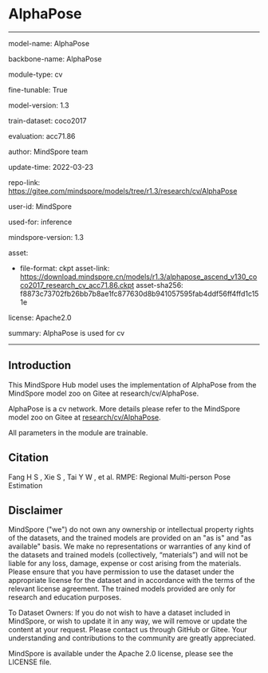 # AlphaPose

---

model-name: AlphaPose

backbone-name: AlphaPose

module-type: cv

fine-tunable: True

model-version: 1.3

train-dataset: coco2017

evaluation: acc71.86

author: MindSpore team

update-time: 2022-03-23

repo-link: <https://gitee.com/mindspore/models/tree/r1.3/research/cv/AlphaPose>

user-id: MindSpore

used-for: inference

mindspore-version: 1.3

asset:

-
    file-format: ckpt
    asset-link: <https://download.mindspore.cn/models/r1.3/alphapose_ascend_v130_coco2017_research_cv_acc71.86.ckpt>
    asset-sha256: f8873c73702fb26bb7b8ae1fc877630d8b941057595fab4ddf56ff4ffd1c151e

license: Apache2.0

summary: AlphaPose is used for cv

---

## Introduction

This MindSpore Hub model uses the implementation of AlphaPose from the MindSpore model zoo on Gitee at research/cv/AlphaPose.

AlphaPose is a cv network. More details please refer to the MindSpore model zoo on Gitee at [research/cv/AlphaPose](https://gitee.com/mindspore/models/blob/r1.3/research/cv/AlphaPose/README_CN.md).

All parameters in the module are trainable.

## Citation

Fang H S , Xie S , Tai Y W , et al. RMPE: Regional Multi-person Pose Estimation

## Disclaimer

MindSpore ("we") do not own any ownership or intellectual property rights of the datasets, and the trained models are provided on an "as is" and "as available" basis. We make no representations or warranties of any kind of the datasets and trained models (collectively, “materials”) and will not be liable for any loss, damage, expense or cost arising from the materials. Please ensure that you have permission to use the dataset under the appropriate license for the dataset and in accordance with the terms of the relevant license agreement. The trained models provided are only for research and education purposes.

To Dataset Owners: If you do not wish to have a dataset included in MindSpore, or wish to update it in any way, we will remove or update the content at your request. Please contact us through GitHub or Gitee. Your understanding and contributions to the community are greatly appreciated.

MindSpore is available under the Apache 2.0 license, please see the LICENSE file.
